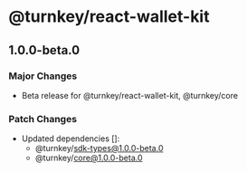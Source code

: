 # @turnkey/react-wallet-kit

## 1.0.0-beta.0

### Major Changes

- Beta release for @turnkey/react-wallet-kit, @turnkey/core

### Patch Changes

- Updated dependencies []:
  - @turnkey/sdk-types@1.0.0-beta.0
  - @turnkey/core@1.0.0-beta.0
